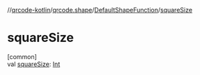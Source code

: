 //[qrcode-kotlin](../../../index.md)/[qrcode.shape](../index.md)/[DefaultShapeFunction](index.md)/[squareSize](square-size.md)

# squareSize

[common]\
val [squareSize](square-size.md): [Int](https://kotlinlang.org/api/latest/jvm/stdlib/kotlin/-int/index.html)
